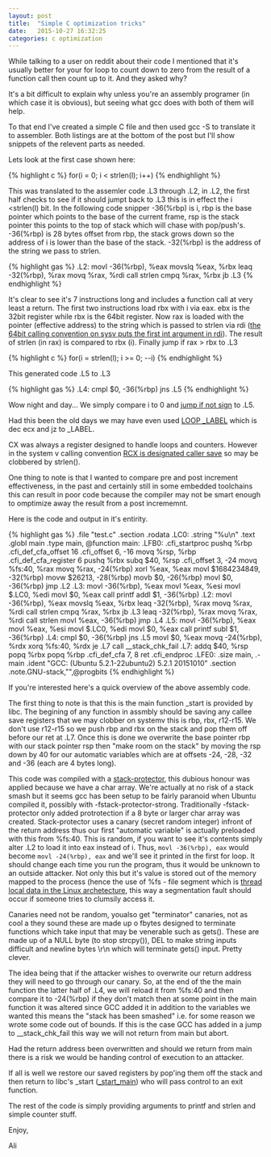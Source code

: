 ```yaml
---
layout: post
title:  "Simple C optimization tricks"
date:   2015-10-27 16:32:25
categories: c optimization
---
```


While talking to a user on reddit about their code I mentioned that it's usually better for your for loop to count down to zero from the result of a function call then count up to it. And they asked why?

It's a bit difficult to explain why unless you're an assembly programer (in which case it is obvious), but seeing what gcc does with both of them will help.

To that end I've created a simple C file and then used gcc -S to translate it to assembler. Both listings are at the bottom of the post but I'll show snippets of the relevent parts as needed.

Lets look at the first case shown here:

{% highlight c %}
for(i = 0; i < strlen(l); i++)
{% endhighlight %}

This was translated to the assemler code .L3 through .L2, in .L2, the first half checks to see if it should jumpt back to .L3 this is in effect the i <strlen(l) bit.
In the following code snipper -36(%rbp) is i, rbp is the base pointer which points to the base of the current frame, rsp is the stack pointer this points to the top of stack which will chase with pop/push's. -36(%rbp) is 28 bytes offset from rbp, the stack grows down so the address of i is lower than the base of the stack. -32(%rbp) is the address of the string we pass to strlen.

{% highlight gas %}
.L2:
	movl	-36(%rbp), %eax
	movslq	%eax, %rbx
	leaq	-32(%rbp), %rax
	movq	%rax, %rdi
	call	strlen
	cmpq	%rax, %rbx
	jb	.L3
{% endhighlight %}

It's clear to see it's 7 instructions long and includes a function call at very least a return. The first two instructions load rbx with i via eax. ebx is the 32bit register while rbx is the 64bit register. Now rax is loaded with the pointer (effective address) to the string which is passed to strlen via rdi ([the 64bit calling convention on sysv puts the first int argument in rdi](https://en.wikipedia.org/wiki/X86_calling_conventions#x86-64_calling_conventions)).
The result of strlen (in rax) is compared to rbx (i). Finally jump if rax > rbx to .L3

{% highlight c %}
for(i = strlen(l); i >= 0; --i)
{% endhighlight %}

This generated code .L5 to .L3

{% highlight gas %}
.L4:
	cmpl	$0, -36(%rbp)
	jns	.L5
{% endhighlight %}

Wow night and day... We simply compare i to 0 and [jump if not sign](https://en.wikipedia.org/wiki/Sign_flag) to .L5.

Had this been the old days we may have even used [LOOP _LABEL](http://www.c-jump.com/CIS77/reference/ISA/DDU0103.html) which is dec ecx and jz to _LABEL.

CX was always a register designed to handle loops and counters. However in the system v calling convention [RCX is designated caller save](https://en.wikipedia.org/wiki/X86_calling_conventions#System_V_AMD64_ABI) so may be clobbered by strlen().

One thing to note is that I wanted to compare pre and post increment effectiveness, in the past and certainly still in some embedded toolchains this can result in poor code because the compiler may not be smart enough to omptimize away the result from a post incrememnt.

Here is the code and output in it's entirity.

{% highlight gas %}
	.file	"test.c"
	.section	.rodata
.LC0:
	.string	"%u\n"
	.text
	.globl	main
	.type	main, @function
main:
.LFB0:
	.cfi_startproc
	pushq	%rbp
	.cfi_def_cfa_offset 16
	.cfi_offset 6, -16
	movq	%rsp, %rbp
	.cfi_def_cfa_register 6
	pushq	%rbx
	subq	$40, %rsp
	.cfi_offset 3, -24
	movq	%fs:40, %rax
	movq	%rax, -24(%rbp)
	xorl	%eax, %eax
	movl	$1684234849, -32(%rbp)
	movw	$26213, -28(%rbp)
	movb	$0, -26(%rbp)
	movl	$0, -36(%rbp)
	jmp	.L2
.L3:
	movl	-36(%rbp), %eax
	movl	%eax, %esi
	movl	$.LC0, %edi
	movl	$0, %eax
	call	printf
	addl	$1, -36(%rbp)
.L2:
	movl	-36(%rbp), %eax
	movslq	%eax, %rbx
	leaq	-32(%rbp), %rax
	movq	%rax, %rdi
	call	strlen
	cmpq	%rax, %rbx
	jb	.L3
	leaq	-32(%rbp), %rax
	movq	%rax, %rdi
	call	strlen
	movl	%eax, -36(%rbp)
	jmp	.L4
.L5:
	movl	-36(%rbp), %eax
	movl	%eax, %esi
	movl	$.LC0, %edi
	movl	$0, %eax
	call	printf
	subl	$1, -36(%rbp)
.L4:
	cmpl	$0, -36(%rbp)
	jns	.L5
	movl	$0, %eax
	movq	-24(%rbp), %rdx
	xorq	%fs:40, %rdx
	je	.L7
	call	__stack_chk_fail
.L7:
	addq	$40, %rsp
	popq	%rbx
	popq	%rbp
	.cfi_def_cfa 7, 8
	ret
	.cfi_endproc
.LFE0:
	.size	main, .-main
	.ident	"GCC: (Ubuntu 5.2.1-22ubuntu2) 5.2.1 20151010"
	.section	.note.GNU-stack,"",@progbits
{% endhighlight %}

If you're interested here's a quick overview of the above assembly code.

The first thing to note is that this is the main function _start is provided by libc. The begining of any function in assmbly should be saving any callee save registers that we may clobber on systemv this is rbp, rbx, r12-r15. We don't use r12-r15 so we push rbp and rbx on the stack and pop them off before our ret at .L7. Once this is done we overwrite the base pointer rbp with our stack pointer rsp then "make room on the stack" by moving the rsp down by 40 for our automatic variables which are at offsets -24, -28, -32 and -36 (each are 4 bytes long).

This code was compiled with a [stack-protector](https://lwn.net/Articles/584225/), this dubious honour was applied because we have a char array. We're actually at no risk of a stack smash but it seems gcc has been setup to be fairly paranoid when Ubuntu compiled it, possibly with -fstack-protector-strong. Traditionally -fstack-protector only added protrotection if a 8 byte or larger char array was created. Stack-protector uses a canary (secret random integer) infront of the return address thus our first "automatic variable" is actually preloaded with this from %fs:40. This is random, if you want to see it's contents simply alter .L2 to load it into eax instead of i. Thus, `movl -36(%rbp), eax` would become `movl -24(%rbp), eax` and we'll see it printed in the first for loop. It should change each time you run the program, thus it would be unknown to an outside attacker. Not only this but it's value is stored out of the memory mapped to the process (hence the use of %fs - file segment which is [thread local data in the Linux archetecture](http://wiki.osdev.org/Thread_Local_Storage), this way a segmentation fault should occur if someone tries to clumsily access it.

Canaries need not be random, youalso get "terminator" canaries, not as cool a they sound these are made up o fbytes designed to terminate functions which take input that may be venerable such as gets(). These are made up of a NULL byte (to stop strcpy()), DEL to make string inputs difficult and newline bytes \r\n which will terminate gets() input. Pretty clever.

The idea being that if the attacker wishes to overwrite our return address they will need to go through our canary. So, at the end of the the main function the latter half of .L4, we will reload it from %fs:40 and then compare it to -24(%rbp) if they don't match then at some point in the main function it was altered since GCC added it in addition to the variables we wanted this means the "stack has been smashed" i.e. for some reason we wrote some code out of bounds. If this is the case GCC has added in a jump to __stack_chk_fail this way we will not return from main but abort.

Had the return address been overwritten and should we return from main there is a risk we would be handing control of execution to an attacker.

If all is well we restore our saved registers by pop'ing them off the stack and then return to libc's _start ([_start_main](http://refspecs.linuxbase.org/LSB_3.1.1/LSB-Core-generic/LSB-Core-generic/baselib---libc-start-main-.html)) who will pass control to an exit function.

The rest of the code is simply providing arguments to printf and strlen and simple counter stuff.

Enjoy,

Ali
